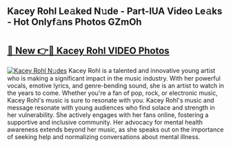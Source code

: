 ## Kacey Rohl Le𝚊ked N𝚞de - Part-IUA Video Le𝚊ks - Hot Onlyf𝚊ns Photos GZmOh

# <h2><a href="http://ab18605.deff.icu/?id=Kacey+Rohl">🔗 New 👉🔴 Kacey Rohl VIDEO Photos</a></h2>

[![Kacey Rohl N𝚞des](https://i.imgur.com/rIISA9y.gif)](http://ab18605.deff.icu/?id=Kacey+Rohl)
Kacey Rohl is a talented and innovative young artist who is making a significant impact in the music industry. With her powerful vocals, emotive lyrics, and genre-bending sound, she is an artist to watch in the years to come. Whether you're a fan of pop, rock, or electronic music, Kacey Rohl's music is sure to resonate with you. Kacey Rohl's music and message resonate with young audiences who find solace and strength in her vulnerability. She actively engages with her fans online, fostering a supportive and inclusive community. Her advocacy for mental health awareness extends beyond her music, as she speaks out on the importance of seeking help and normalizing conversations about mental illness.
